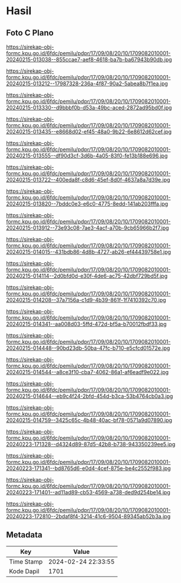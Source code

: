 # Hasil

## Foto C Plano

https://sirekap-obj-formc.kpu.go.id/6fdc/pemilu/pdpr/17/09/08/20/10/1709082010001-20240215-013038--855ccae7-aef8-4618-ba7b-ba67943b90db.jpg

https://sirekap-obj-formc.kpu.go.id/6fdc/pemilu/pdpr/17/09/08/20/10/1709082010001-20240215-013212--17987328-236a-4f87-90a2-5abea8b7f1ea.jpg

https://sirekap-obj-formc.kpu.go.id/6fdc/pemilu/pdpr/17/09/08/20/10/1709082010001-20240215-013330--d9bbbf0b-d53a-49bc-aced-2872ad95bd0f.jpg

https://sirekap-obj-formc.kpu.go.id/6fdc/pemilu/pdpr/17/09/08/20/10/1709082010001-20240215-013435--e8668d02-ef45-48a0-9b22-6e8612d62cef.jpg

https://sirekap-obj-formc.kpu.go.id/6fdc/pemilu/pdpr/17/09/08/20/10/1709082010001-20240215-013555--df90d3cf-3d6b-4a05-83f0-fe13b188e696.jpg

https://sirekap-obj-formc.kpu.go.id/6fdc/pemilu/pdpr/17/09/08/20/10/1709082010001-20240215-013722--400eda8f-c8d6-45ef-8d0f-4637a8a7d39e.jpg

https://sirekap-obj-formc.kpu.go.id/6fdc/pemilu/pdpr/17/09/08/20/10/1709082010001-20240215-013820--7bddc0e3-e6c0-4775-8edd-141ab203fffa.jpg

https://sirekap-obj-formc.kpu.go.id/6fdc/pemilu/pdpr/17/09/08/20/10/1709082010001-20240215-013912--73e93c08-7ae3-4acf-a70b-9cb65966b2f7.jpg

https://sirekap-obj-formc.kpu.go.id/6fdc/pemilu/pdpr/17/09/08/20/10/1709082010001-20240215-014015--431bdb86-4d8b-4727-ab26-ef44439758e1.jpg

https://sirekap-obj-formc.kpu.go.id/6fdc/pemilu/pdpr/17/09/08/20/10/1709082010001-20240215-014114--2d0bfd0d-e30f-4de6-ac75-42dbf729bd5f.jpg

https://sirekap-obj-formc.kpu.go.id/6fdc/pemilu/pdpr/17/09/08/20/10/1709082010001-20240215-014208--37a7156a-c1d9-4b39-861f-1f7410392c70.jpg

https://sirekap-obj-formc.kpu.go.id/6fdc/pemilu/pdpr/17/09/08/20/10/1709082010001-20240215-014341--aa008d03-5ffd-472d-bf5a-b70012fbdf33.jpg

https://sirekap-obj-formc.kpu.go.id/6fdc/pemilu/pdpr/17/09/08/20/10/1709082010001-20240215-014448--90bd23db-50ba-47fc-b710-e5cfcd01572e.jpg

https://sirekap-obj-formc.kpu.go.id/6fdc/pemilu/pdpr/17/09/08/20/10/1709082010001-20240215-014544--a8ce3f10-cba7-4062-86a1-af6eadf9e022.jpg

https://sirekap-obj-formc.kpu.go.id/6fdc/pemilu/pdpr/17/09/08/20/10/1709082010001-20240215-014644--eb9c4f24-2bfd-454d-b3ca-53b4764cb0a3.jpg

https://sirekap-obj-formc.kpu.go.id/6fdc/pemilu/pdpr/17/09/08/20/10/1709082010001-20240215-014759--3425c65c-4b48-40ac-bf78-0571a9d07890.jpg

https://sirekap-obj-formc.kpu.go.id/6fdc/pemilu/pdpr/17/09/08/20/10/1709082010001-20240223-171328--d4324d89-87d5-42b8-b738-943350239ee5.jpg

https://sirekap-obj-formc.kpu.go.id/6fdc/pemilu/pdpr/17/09/08/20/10/1709082010001-20240223-171341--bd8765d6-e0d4-4cef-875e-be4c2552f983.jpg

https://sirekap-obj-formc.kpu.go.id/6fdc/pemilu/pdpr/17/09/08/20/10/1709082010001-20240223-171401--ad11ad89-cb53-4569-a738-ded9d254be14.jpg

https://sirekap-obj-formc.kpu.go.id/6fdc/pemilu/pdpr/17/09/08/20/10/1709082010001-20240223-172810--2bdaf8f4-3214-41c6-9504-89345ab52b3a.jpg


## Metadata

| Key        | Value               |
| ---------- | ------------------- |
| Time Stamp | 2024-02-24 22:33:55 |
| Kode Dapil | 1701                |



